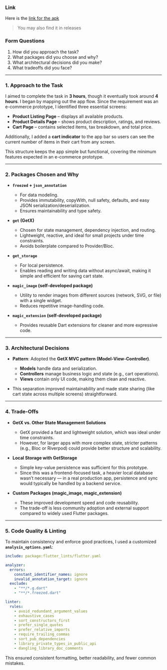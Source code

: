 ### Link
Here is the [link for the apk](https://github.com/gktirkha/ecom-interview/releases/download/Interview/app-release.apk)

> You may also find it in releases

### Form Questions

1. How did you approach the task?  
2. What packages did you choose and why?  
3. What architectural decisions did you make?  
4. What tradeoffs did you face?  

---

### 1. Approach to the Task

I aimed to complete the task in **3 hours**, though it eventually took around **4 hours**. I began by mapping out the app flow. Since the requirement was an e-commerce prototype, I identified three essential screens:

* **Product Listing Page** – displays all available products.
* **Product Details Page** – shows product description, ratings, and reviews.
* **Cart Page** – contains selected items, tax breakdown, and total price.

Additionally, I added a **cart indicator** to the app bar so users can see the current number of items in their cart from any screen.

This structure keeps the app simple but functional, covering the minimum features expected in an e-commerce prototype.

---

### 2. Packages Chosen and Why

* **`freezed` + `json_annotation`**
  * For data modeling.  
  * Provides immutability, copyWith, null safety, defaults, and easy JSON serialization/deserialization.  
  * Ensures maintainability and type safety.  

* **`get` (GetX)**
  * Chosen for state management, dependency injection, and routing.  
  * Lightweight, reactive, and ideal for small projects under time constraints.  
  * Avoids boilerplate compared to Provider/Bloc.  

* **`get_storage`**
  * For local persistence.  
  * Enables reading and writing data without async/await, making it simple and efficient for saving cart state.  

* **`magic_image` (self-developed package)**
  * Utility to render images from different sources (network, SVG, or file) with a single widget.  
  * Reduces repetitive image-handling code.  

* **`magic_extension` (self-developed package)**
  * Provides reusable Dart extensions for cleaner and more expressive code.  

---

### 3. Architectural Decisions

* **Pattern**: Adopted the **GetX MVC pattern (Model-View-Controller)**.
  * **Models** handle data and serialization.  
  * **Controllers** manage business logic and state (e.g., cart operations).  
  * **Views** contain only UI code, making them clean and reactive.  

* This separation improved maintainability and made state sharing (like cart state across multiple screens) straightforward.  

---

### 4. Trade-Offs

* **GetX vs. Other State Management Solutions**  
  * GetX provided a fast and lightweight solution, which was ideal under time constraints.  
  * However, for larger apps with more complex state, stricter patterns (e.g., Bloc or Riverpod) could provide better structure and scalability.  

* **Local Storage with GetStorage**  
  * Simple key-value persistence was sufficient for this prototype.  
  * Since this was a frontend-focused task, a heavier local database wasn’t necessary — in a real production app, persistence and sync would typically be handled by a backend service.  

* **Custom Packages (magic_image, magic_extension)**  
  * These improved development speed and code reusability.  
  * The trade-off is less community adoption and external support compared to widely used Flutter packages.  


---

### 5. Code Quality & Linting

To maintain consistency and enforce good practices, I used a customized **`analysis_options.yaml`**:

```yaml
include: package:flutter_lints/flutter.yaml

analyzer:
  errors:
    constant_identifier_names: ignore
    invalid_annotation_target: ignore
  exclude:
    - "**/*.g.dart"
    - "**/*.freezed.dart"

linter:
  rules:
    - avoid_redundant_argument_values
    - exhaustive_cases
    - sort_constructors_first
    - prefer_single_quotes
    - prefer_relative_imports
    - require_trailing_commas
    - sort_pub_dependencies
    - library_private_types_in_public_api
    - dangling_library_doc_comments
````

This ensured consistent formatting, better readability, and fewer common mistakes.
